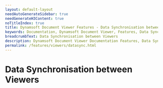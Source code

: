 ```yaml
---
layout: default-layout
needAutoGenerateSidebar: true
needGenerateH3Content: true
noTitleIndex: true
title: Dynamsoft Document Viewer Features - Data Synchronisation between Viewers
keywords: Documentation, Dynamsoft Document Viewer, Features, Data Synchronisation between Viewers
breadcrumbText: Data Synchronisation between Viewers
description: Dynamsoft Document Viewer Documentation Features, Data Synchronisation between Viewers
permalink: /features/viewers/datasync.html
---
```


# Data Synchronisation between Viewers

